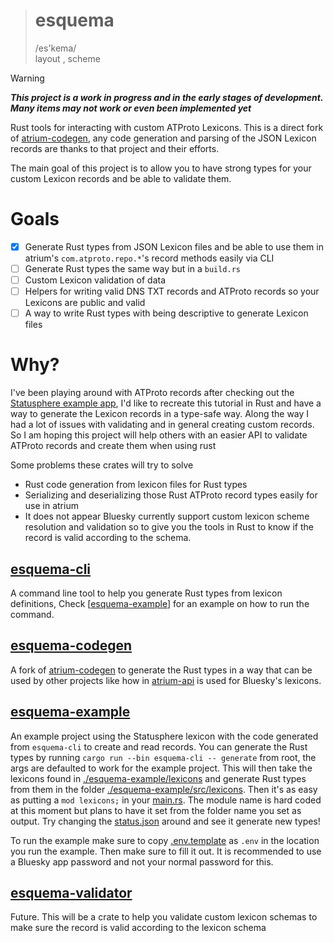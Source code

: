 > # esquema
> /es'kema/ \
> layout , scheme

> [!WARNING]
> ***This project is a work in progress and in the early stages of development. Many items may not work or even been
implemented yet***

Rust tools for interacting with custom ATProto Lexicons.
This is a direct fork of [atrium-codegen](https://github.com/sugyan/atrium/tree/main/lexicon/atrium-codegen), any code
generation and parsing of the JSON Lexicon records are thanks to that project and their efforts.

The main goal of this project is to allow you to have strong types for your custom Lexicon records and be able to
validate them.

# Goals

- [x] Generate Rust types from JSON Lexicon files and be able to use them in atrium's `com.atproto.repo.*`'s record
  methods easily via CLI
- [ ] Generate Rust types the same way but in a `build.rs`
- [ ] Custom Lexicon validation of data
- [ ] Helpers for writing valid DNS TXT records and ATProto records so your Lexicons are public and valid
- [ ] A way to write Rust types with being descriptive to generate Lexicon files

# Why?

I've been playing around with ATProto records after checking out
the [Statusphere example app](https://atproto.com/guides/applications), I'd like to recreate this tutorial in Rust and
have a way to generate the Lexicon records in a type-safe way. Along the way I had a lot of issues with validating and
in general creating custom records. So I am hoping this project will help others with an easier API to validate ATProto
records and create them when using rust

Some problems these crates will try to solve

- Rust code generation from lexicon files for Rust types
- Serializing and deserializing those Rust ATProto record types easily for use in atrium
- It does not appear Bluesky currently support custom lexicon scheme resolution and validation so to give you the tools
  in Rust to know if the record is valid according to the schema.

## [esquema-cli](./esquema-cli)

A command line tool to help you generate Rust types from lexicon definitions,
Check [[esquema-example](#esquema-example)] for an example on how to run the command.

## [esquema-codegen](./esquema-codegen)

A fork of [atrium-codegen](https://github.com/sugyan/atrium/tree/main/lexicon/atrium-codegen) to generate the Rust types
in a way that can be used by other projects like how
in [atrium-api](https://github.com/sugyan/atrium/tree/main/atrium-api/src) is used for Bluesky's lexicons.

## [esquema-example](./esquema-example)

An example project using the Statusphere lexicon with the code generated from `esquema-cli` to create and read records.
You can generate the Rust types by running `cargo run --bin esquema-cli -- generate` from root, the args are defaulted
to work for the example project. This will then take the lexicons found
in [./esquema-example/lexicons](./esquema-example/lexicons) and generate Rust types from them in the
folder [./esquema-example/src/lexicons](./esquema-example/src/lexicons). Then it's as easy as putting a `mod lexicons;`
in
your [main.rs](./esquema-example/src/main.rs). The module name is hard coded at this moment but plans to have it set
from the folder name you set as output. Try changing the [status.json](./esquema-example/lexicons/status.json) around
and see it generate new types!

To run the example make sure to copy [.env.template](./esquema-example/.env.template) as `.env` in the location you run
the example. Then make sure to fill it out. It is recommended to use a Bluesky app password and not your normal password
for this.

## [esquema-validator](./esquema-validator)

Future. This will be a crate to help you validate custom lexicon schemas to make sure the record is valid according to
the lexicon schema